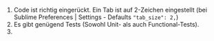

1. Code ist richtig eingerückt. Ein Tab ist auf 2-Zeichen eingestellt (bei Sublime Preferences | Settings - Defaults ```"tab_size": 2,```)
2. Es gibt genügend Tests (Sowohl Unit- als auch Functional-Tests).
3. 
